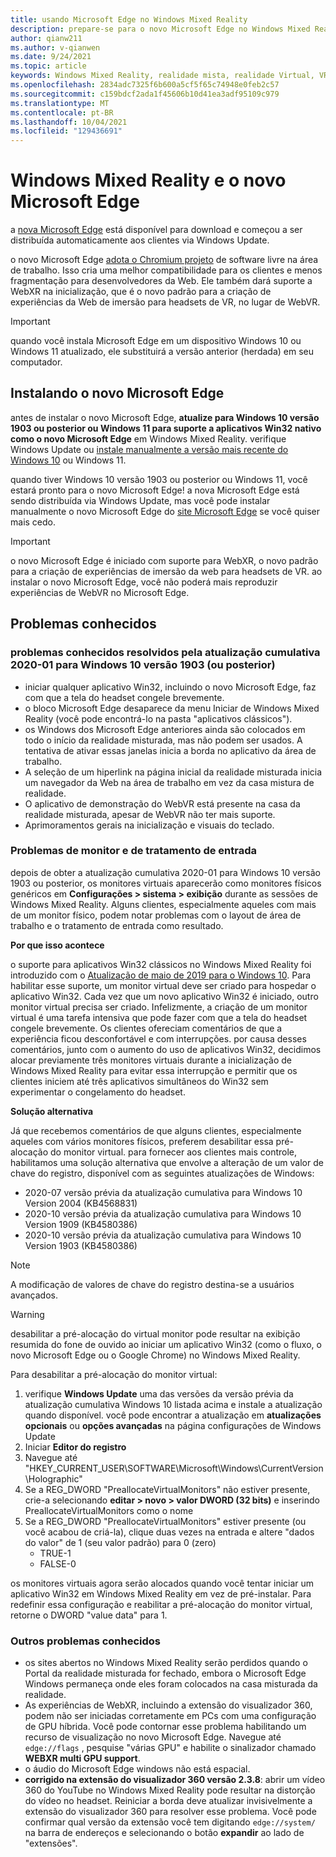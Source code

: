 ```yaml
---
title: usando Microsoft Edge no Windows Mixed Reality
description: prepare-se para o novo Microsoft Edge no Windows Mixed Reality. Inclui alterações esperadas, atualizações a serem verificadas e problemas conhecidos.
author: qianw211
ms.author: v-qianwen
ms.date: 9/24/2021
ms.topic: article
keywords: Windows Mixed Reality, realidade mista, realidade Virtual, VR, MR, Home, navegar, contornar, aplicativos, jogos, Microsoft Edge, chromium, Edge, 360, 360 vídeo, 360 viewer
ms.openlocfilehash: 2834adc7325f6b600a5cf5f65c74948e0feb2c57
ms.sourcegitcommit: c159bdcf2ada1f45606b10d41ea3adf95109c979
ms.translationtype: MT
ms.contentlocale: pt-BR
ms.lasthandoff: 10/04/2021
ms.locfileid: "129436691"
---
```

# <a name="windows-mixed-reality-and-the-new-microsoft-edge"></a>Windows Mixed Reality e o novo Microsoft Edge

a [nova Microsoft Edge](https://www.microsoft.com/edge) está disponível para download e começou a ser distribuída automaticamente aos clientes via Windows Update. 

o novo Microsoft Edge [adota o Chromium projeto](https://blogs.windows.com/windowsexperience/2018/12/06/microsoft-edge-making-the-web-better-through-more-open-source-collaboration/) de software livre na área de trabalho. Isso cria uma melhor compatibilidade para os clientes e menos fragmentação para desenvolvedores da Web. Ele também dará suporte a WebXR na inicialização, que é o novo padrão para a criação de experiências da Web de imersão para headsets de VR, no lugar de WebVR.

>[!IMPORTANT]
>quando você instala Microsoft Edge em um dispositivo Windows 10 ou Windows 11 atualizado, ele substituirá a versão anterior (herdada) em seu computador.

## <a name="installing-the-new-microsoft-edge"></a>Instalando o novo Microsoft Edge 

antes de instalar o novo Microsoft Edge, **atualize para Windows 10 versão 1903 ou posterior ou Windows 11 para suporte a aplicativos Win32 nativo como o novo Microsoft Edge** em Windows Mixed Reality. verifique Windows Update ou [instale manualmente a versão mais recente do Windows 10](https://www.microsoft.com/software-download/windows10) ou Windows 11.

quando tiver Windows 10 versão 1903 ou posterior ou Windows 11, você estará pronto para o novo Microsoft Edge! a nova Microsoft Edge está sendo distribuída via Windows Update, mas você pode instalar manualmente o novo Microsoft Edge do [site Microsoft Edge](https://www.microsoft.com/edge) se você quiser mais cedo.

>[!IMPORTANT]
>o novo Microsoft Edge é iniciado com suporte para WebXR, o novo padrão para a criação de experiências de imersão da web para headsets de VR. ao instalar o novo Microsoft Edge, você não poderá mais reproduzir experiências de WebVR no Microsoft Edge. 

## <a name="known-issues"></a>Problemas conhecidos

### <a name="known-issues-resolved-by-the-2020-01-cumulative-update-for-windows-10-version-1903-or-later"></a>problemas conhecidos resolvidos pela atualização cumulativa 2020-01 para Windows 10 versão 1903 (ou posterior)

- iniciar qualquer aplicativo Win32, incluindo o novo Microsoft Edge, faz com que a tela do headset congele brevemente.
- o bloco Microsoft Edge desaparece da menu Iniciar de Windows Mixed Reality (você pode encontrá-lo na pasta "aplicativos clássicos").
- os Windows dos Microsoft Edge anteriores ainda são colocados em todo o início da realidade misturada, mas não podem ser usados. A tentativa de ativar essas janelas inicia a borda no aplicativo da área de trabalho.
- A seleção de um hiperlink na página inicial da realidade misturada inicia um navegador da Web na área de trabalho em vez da casa mistura de realidade.
- O aplicativo de demonstração do WebVR está presente na casa da realidade misturada, apesar de WebVR não ter mais suporte.
- Aprimoramentos gerais na inicialização e visuais do teclado.

### <a name="monitor-and-input-handling-issues"></a>Problemas de monitor e de tratamento de entrada

depois de obter a atualização cumulativa 2020-01 para Windows 10 versão 1903 ou posterior, os monitores virtuais aparecerão como monitores físicos genéricos em **Configurações > sistema > exibição** durante as sessões de Windows Mixed Reality. Alguns clientes, especialmente aqueles com mais de um monitor físico, podem notar problemas com o layout de área de trabalho e o tratamento de entrada como resultado.

**Por que isso acontece**

o suporte para aplicativos Win32 clássicos no Windows Mixed Reality foi introduzido com o [Atualização de maio de 2019 para o Windows 10](/windows/mixed-reality/release-notes-may-2019). Para habilitar esse suporte, um monitor virtual deve ser criado para hospedar o aplicativo Win32. Cada vez que um novo aplicativo Win32 é iniciado, outro monitor virtual precisa ser criado. Infelizmente, a criação de um monitor virtual é uma tarefa intensiva que pode fazer com que a tela do headset congele brevemente. Os clientes ofereciam comentários de que a experiência ficou desconfortável e com interrupções. por causa desses comentários, junto com o aumento do uso de aplicativos Win32, decidimos alocar previamente três monitores virtuais durante a inicialização de Windows Mixed Reality para evitar essa interrupção e permitir que os clientes iniciem até três aplicativos simultâneos do Win32 sem experimentar o congelamento do headset.

**Solução alternativa**

Já que recebemos comentários de que alguns clientes, especialmente aqueles com vários monitores físicos, preferem desabilitar essa pré-alocação do monitor virtual. para fornecer aos clientes mais controle, habilitamos uma solução alternativa que envolve a alteração de um valor de chave do registro, disponível com as seguintes atualizações de Windows:

- 2020-07 versão prévia da atualização cumulativa para Windows 10 Version 2004 (KB4568831)
- 2020-10 versão prévia da atualização cumulativa para Windows 10 Version 1909 (KB4580386)
- 2020-10 versão prévia da atualização cumulativa para Windows 10 Version 1903 (KB4580386)

>[!NOTE]
>A modificação de valores de chave do registro destina-se a usuários avançados.

>[!WARNING]
>desabilitar a pré-alocação do virtual monitor pode resultar na exibição resumida do fone de ouvido ao iniciar um aplicativo Win32 (como o fluxo, o novo Microsoft Edge ou o Google Chrome) no Windows Mixed Reality.

Para desabilitar a pré-alocação do monitor virtual:
1. verifique **Windows Update** uma das versões da versão prévia da atualização cumulativa Windows 10 listada acima e instale a atualização quando disponível. você pode encontrar a atualização em **atualizações opcionais** ou **opções avançadas** na página configurações de Windows Update
2. Iniciar **Editor do registro**
3. Navegue até "HKEY_CURRENT_USER\SOFTWARE\Microsoft\Windows\CurrentVersion\Holographic\"
4. Se a REG_DWORD "PreallocateVirtualMonitors" não estiver presente, crie-a selecionando **editar > novo > valor DWORD (32 bits)** e inserindo PreallocateVirtualMonitors como o nome
5. Se a REG_DWORD "PreallocateVirtualMonitors" estiver presente (ou você acabou de criá-la), clique duas vezes na entrada e altere "dados do valor" de 1 (seu valor padrão) para 0 (zero)
    * TRUE-1
    * FALSE-0

os monitores virtuais agora serão alocados quando você tentar iniciar um aplicativo Win32 em Windows Mixed Reality em vez de pré-instalar. Para redefinir essa configuração e reabilitar a pré-alocação do monitor virtual, retorne o DWORD "value data" para 1.

### <a name="other-known-issues"></a>Outros problemas conhecidos

-   os sites abertos no Windows Mixed Reality serão perdidos quando o Portal da realidade misturada for fechado, embora o Microsoft Edge Windows permaneça onde eles foram colocados na casa misturada da realidade.
- As experiências de WebXR, incluindo a extensão do visualizador 360, podem não ser iniciadas corretamente em PCs com uma configuração de GPU híbrida. Você pode contornar esse problema habilitando um recurso de visualização no novo Microsoft Edge. Navegue até `edge://flags` , pesquise "várias GPU" e habilite o sinalizador chamado **WEBXR multi GPU support**.
-   o áudio do Microsoft Edge windows não está espacial.
-   **corrigido na extensão do visualizador 360 versão 2.3.8**: abrir um vídeo 360 do YouTube no Windows Mixed Reality pode resultar na distorção do vídeo no headset. Reiniciar a borda deve atualizar invisivelmente a extensão do visualizador 360 para resolver esse problema. Você pode confirmar qual versão da extensão você tem digitando `edge://system/` na barra de endereços e selecionando o botão **expandir** ao lado de "extensões".